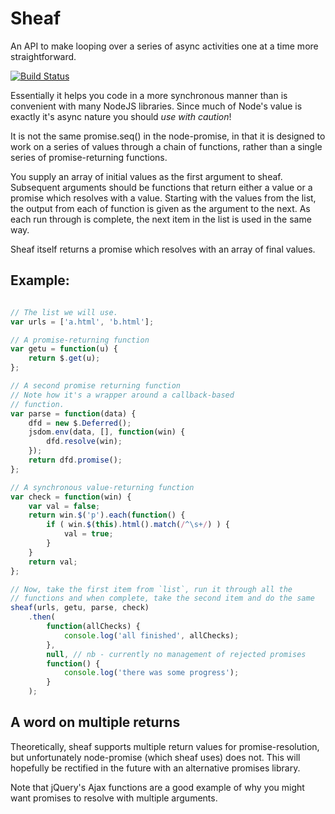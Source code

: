 Sheaf
=====

An API to make looping over a series of async activities one at a time more
straightforward.

[![Build Status](https://secure.travis-ci.org/pete-otaqui/sheaf.png)](http://travis-ci.org/pete-otaqui/sheaf)

Essentially it helps you code in a more synchronous manner than is convenient
with many NodeJS libraries.  Since much of Node's value is exactly it's async
nature you should _use with caution_!

It is not the same promise.seq() in the node-promise, in that it
is designed to work on a series of values through a chain of functions, rather
than a single series of promise-returning functions.

You supply an array of initial values as the first argument to sheaf.
Subsequent arguments should be functions that return either a value or a promise
which resolves with a value.  Starting with the values from the list, the output
from each of function is given as the argument to the next.  As each run through
is complete, the next item in the list is used in the same way.

Sheaf itself returns a promise which resolves with an array of final values.

Example:
--------
```javascript

// The list we will use.
var urls = ['a.html', 'b.html'];

// A promise-returning function
var getu = function(u) {
    return $.get(u);
};

// A second promise returning function
// Note how it's a wrapper around a callback-based
// function.
var parse = function(data) {
    dfd = new $.Deferred();
    jsdom.env(data, [], function(win) {
        dfd.resolve(win);
    });
    return dfd.promise();
};

// A synchronous value-returning function
var check = function(win) {
    var val = false;
    return win.$('p').each(function() {
        if ( win.$(this).html().match(/^\s+/) ) {
            val = true;
        }
    }
    return val;
};

// Now, take the first item from `list`, run it through all the
// functions and when complete, take the second item and do the same
sheaf(urls, getu, parse, check)
    .then(
        function(allChecks) {
            console.log('all finished', allChecks);
        },
        null, // nb - currently no management of rejected promises
        function() {
            console.log('there was some progress');
        }
    );
```

A word on multiple returns
--------------------------

Theoretically, sheaf supports multiple return values for promise-resolution,
but unfortunately node-promise (which sheaf uses) does not.  This will
hopefully be rectified in the future with an alternative promises library.

Note that jQuery's Ajax functions are a good example of why you might want
promises to resolve with multiple arguments.

